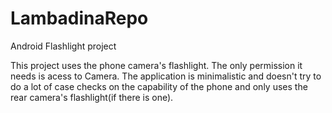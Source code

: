 # LambadinaRepo
Android Flashlight project

This project uses the phone camera's flashlight. The only permission it needs is acess to Camera. 
The application is minimalistic and doesn't try to do a lot of case checks on the capability of the phone and only uses the rear camera's flashlight(if there is one).
